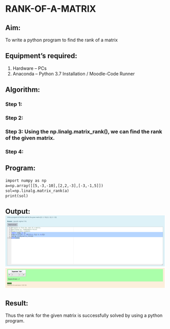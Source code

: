 # RANK-OF-A-MATRIX
## Aim:
To write a python program to find the rank of a matrix
## Equipment’s required:
1. 	Hardware – PCs
2. 	Anaconda – Python 3.7 Installation / Moodle-Code Runner
## Algorithm:
### Step 1: 
### Step 2: 
### Step 3: Using the np.linalg.matrix_rank(), we can find the rank of the given matrix.
### Step 4: 
## Program:
```
import numpy as np
a=np.array([[5,-3,-10],[2,2,-3],[-3,-1,5]])
sol=np.linalg.matrix_rank(a)
print(sol)
```
## Output:![logo](./screen.png)
## Result:
Thus the rank for the given matrix is successfully solved by  using a python program.

